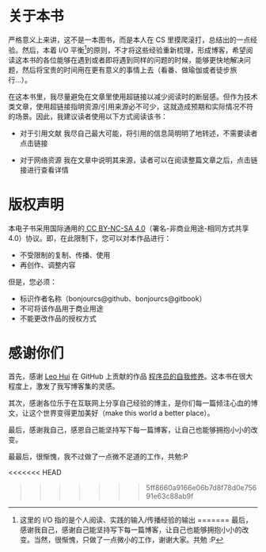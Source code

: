 # 关于本书

严格意义上来讲，这不是一本图书，而是本人在 CS 里摸爬滚打，总结出的一点经验。然后，本着 I/O 平衡[^1]的原则，不才将这些经验重新梳理，形成博客，希望阅读这本书的各位能够在遇到或者即将遇到同样的问题的时候，能够更快地解决问题，然后将宝贵的时间用在更有意义的事情上去（看番、做瑜伽或者徒步旅行...）。

在这本书里，我尽量避免在文章里使用超链接以减少阅读时的断层感。但作为技术类文章，使用超链接指明资源/引用来源必不可少，这就造成预期和实际情况不符的场景。因此，我建议读者使用以下方式阅读该书：
- 对于引用文献
我尽自己最大可能，将引用的信息简明明了地转述，不需要读者点击链接

- 对于网络资源
我在文章中说明其来源，读者可以在阅读整篇文章之后，点击链接进行查看详情



# 版权声明

本电子书采用国际通用的[ CC BY-NC-SA 4.0](https://creativecommons.org/licenses/by-nc-sa/4.0/)（署名-非商业用途-相同方式共享 4.0）协议。即，在此限制下，您可以对本作品进行：

- 不受限制的复制、传播、使用
- 再创作、调整内容

但是，您必须：

- 标识作者名称（bonjourcs@github、bonjourcs@gitbook）
- 不可将该作品用于商业用途
- 不能更改作品的授权方式

# 感谢你们

首先，感谢 [Leo Hui](https://github.com/leohxj) 在 GitHub 上贡献的作品 [程序员的自我修养](https://github.com/leohxj/a-programmer-prepares)。这本书在很大程度上，激发了我写博客集的灵感。

其次，感谢各位乐于在互联网上分享自己经验的博主，是你们每一篇倾注心血的博文，让这个世界变得更加美好（make this world a better place）。

最后，感谢我自己，感恩自己能坚持写下每一篇博客，让自己也能够拥抱小小的改变。

最最后，很惭愧，我不过做了一点微不足道的工作，共勉:P

<<<<<<< HEAD

[^1]: 这里的 I/O 指的是个人阅读、实践的输入/传播经验的输出
=======
最后，感谢我自己，感谢自己能坚持写下每一篇博客，让自己也能够拥抱小小的改变。当然，很惭愧，只做了一点微小的工作，谢谢大家。共勉 :P

[^1]: 相反，网络上写博客的人，大多水平远高于我。
>>>>>>> 5ff8660a9166e06b7d8f78d0e75691e63c88ab9f
